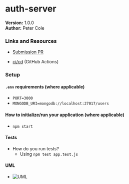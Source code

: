 # auth-server
<!-- # LAB - Class 12 -->
__Version:__ 1.0.0  
__Author:__ Peter Cole

### Links and Resources

- [Submission PR](https://github.com/petercole-401-advanced-javascript/auth-server/pull/1)
<!-- - [Swagger Docs]() -->
- [ci/cd](../master/.github/workflows/nodejs.yml) (GitHub Actions)
<!-- - [Back-end Server URL](http://xyz.com) (when applicable) -->
<!-- - [Front-end Application](http://xyz.com) (when applicable) -->

### Setup

#### `.env` requirements (where applicable)

- `PORT=3000`
- `MONGODB_URI=mongodb://localhost:27017/users`

#### How to initialize/run your application (where applicable)

- `npm start`

#### Tests

- How do you run tests?
  - Using `npm test app.test.js`
<!-- - Any tests of note?
  - Functional server and category additions -->
<!-- - Describe any tests that you did not complete, skipped, etc
  - ... -->

#### UML
<!-- Link to an image of the UML for your application and response to events -->
- ![UML](../master/assets/auth-server-UML.jpg)
